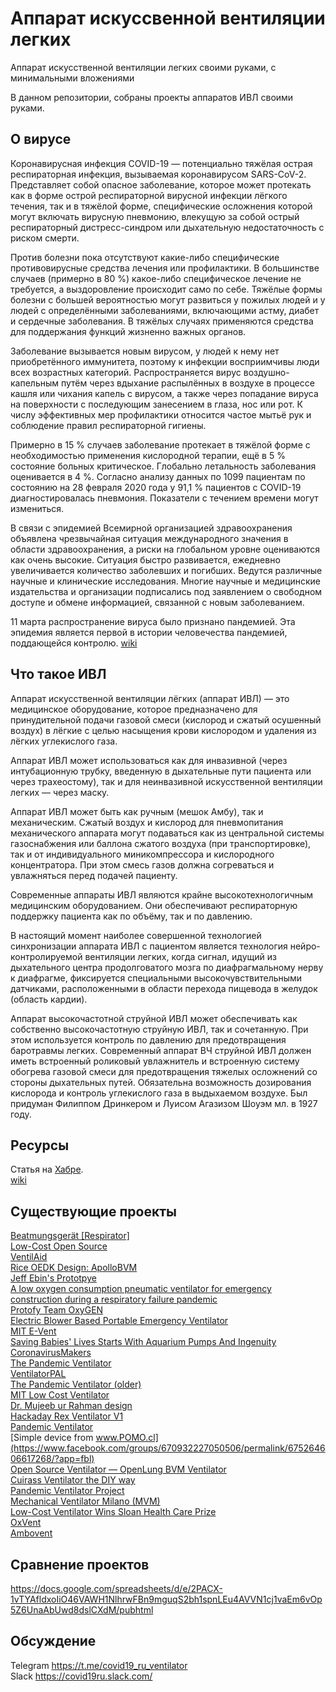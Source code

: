 # Аппарат искуссвенной вентиляции легких
Аппарат искусственной вентиляции легких своими руками, с минимальными вложениями

В данном репозитории, собраны проекты аппаратов ИВЛ своими руками.
## О вирусе
Коронавирусная инфекция COVID-19 — потенциально тяжёлая острая респираторная инфекция, вызываемая коронавирусом SARS-CoV-2. Представляет собой опасное заболевание, которое может протекать как в форме острой респираторной вирусной инфекции лёгкого течения, так и в тяжёлой форме, специфические осложнения которой могут включать вирусную пневмонию, влекущую за собой острый респираторный дистресс-синдром или дыхательную недостаточность с риском смерти.  

Против болезни пока отсутствуют какие-либо специфические противовирусные средства лечения или профилактики. В большинстве случаев (примерно в 80 %) какое-либо специфическое лечение не требуется, а выздоровление происходит само по себе. Тяжёлые формы болезни с большей вероятностью могут развиться у пожилых людей и у людей с определёнными заболеваниями, включающими астму, диабет и сердечные заболевания. В тяжёлых случаях применяются средства для поддержания функций жизненно важных органов.  

Заболевание вызывается новым вирусом, у людей к нему нет приобретённого иммунитета, поэтому к инфекции восприимчивы люди всех возрастных категорий. Распространяется вирус воздушно-капельным путём через вдыхание распылённых в воздухе в процессе кашля или чихания капель с вирусом, а также через попадание вируса на поверхности с последующим занесением в глаза, нос или рот. К числу эффективных мер профилактики относится частое мытьё рук и соблюдение правил респираторной гигиены.  

Примерно в 15 % случаев заболевание протекает в тяжёлой форме с необходимостью применения кислородной терапии, ещё в 5 % состояние больных критическое. Глобально летальность заболевания оценивается в 4 %. Согласно анализу данных по 1099 пациентам по состоянию на 28 февраля 2020 года у 91,1 % пациентов с COVID-19 диагностировалась пневмония. Показатели с течением времени могут измениться.  

В связи с эпидемией Всемирной организацией здравоохранения объявлена чрезвычайная ситуация международного значения в области здравоохранения, а риски на глобальном уровне оцениваются как очень высокие. Ситуация быстро развивается, ежедневно увеличивается количество заболевших и погибших. Ведутся различные научные и клинические исследования. Многие научные и медицинские издательства и организации подписались под заявлением о свободном доступе и обмене информацией, связанной с новым заболеванием.  

11 марта распространение вируса было признано пандемией. Эта эпидемия является первой в истории человечества пандемией, поддающейся контролю.
[wiki](https://ru.wikipedia.org/wiki/Коронавирусная_инфекция_COVID-19)

## Что такое ИВЛ
Аппарат искусственной вентиляции лёгких (аппарат ИВЛ) — это медицинское оборудование, которое предназначено для принудительной подачи газовой смеси (кислород и сжатый осушенный воздух) в лёгкие с целью насыщения крови кислородом и удаления из лёгких углекислого газа.

Аппарат ИВЛ может использоваться как для инвазивной (через интубационную трубку, введенную в дыхательные пути пациента или через трахеостому), так и для неинвазивной искусственной вентиляции легких — через маску.

Аппарат ИВЛ может быть как ручным (мешок Амбу), так и механическим. Сжатый воздух и кислород для пневмопитания механического аппарата могут подаваться как из центральной системы газоснабжения или баллона сжатого воздуха (при транспортировке), так и от индивидуального миникомпрессора и кислородного концентратора. При этом смесь газов должна согреваться и увлажняться перед подачей пациенту.

Современные аппараты ИВЛ являются крайне высокотехнологичным медицинским оборудованием. Они обеспечивают респираторную поддержку пациента как по объёму, так и по давлению.

В настоящий момент наиболее совершенной технологией синхронизации аппарата ИВЛ с пациентом является технология нейро-контролируемой вентиляции легких, когда сигнал, идущий из дыхательного центра продолговатого мозга по диафрагмальному нерву к диафрагме, фиксируется специальными высокочувствительными датчиками, расположенными в области перехода пищевода в желудок (область кардии).

Аппарат высокочастотной струйной ИВЛ может обеспечивать как собственно высокочастотную струйную ИВЛ, так и сочетанную. При этом используется контроль по давлению для предотвращения баротравмы легких. Современный аппарат ВЧ струйной ИВЛ должен иметь встроенный роликовый увлажнитель и встроенную систему обогрева газовой смеси для предотвращения тяжелых осложнений со стороны дыхательных путей. Обязательна возможность дозирования кислорода и контроль углекислого газа в выдыхаемом воздухе. Был придуман Филиппом Дринкером и Луисом Агазизом Шоуэм мл. в 1927 году.

## Ресурсы
Статья на [Хабре](https://habr.com/ru/post/493974/).  
[wiki](https://ru.wikipedia.org/wiki/Коронавирусная_инфекция_COVID-19)

## Существующие проекты
[Beatmungsgerät [Respirator]](https://devpost.com/software/diy-beatmungsgerat)  
[Low-Cost Open Source](https://github.com/jcl5m1/ventilator)  
[VentilAid](https://www.ventilaid.org/)  
[Rice OEDK Design: ApolloBVM](https://docs.google.com/document/d/1-DRXnVkJOlDCmvTzh-DgWDxeLSrZTiBYyH0ypzv8tNA/edit)  
[Jeff Ebin's Prototpye](https://www.ebcore.io/)  
[A low oxygen consumption pneumatic ventilator for emergency construction during a respiratory failure pandemic](https://onlinelibrary.wiley.com/doi/full/10.1111/j.1365-2044.2009.06207.x)  
[Protofy Team OxyGEN](https://www.oxygen.protofy.xyz/)  
[Electric Blower Based Portable Emergency Ventilator](https://digitalcommons.usu.edu/cgi/viewcontent.cgi?referer=https://www.google.com/&httpsredir=1&article=1016&context=spacegrant&fbclid=IwAR1EtJVcxXm82PjGWFCA0t7H_MxNVjuseAePRfxNORr9h4ZQLQ9sNdQjXhc)  
[MIT E-Vent](https://e-vent.mit.edu/)  
[Saving Babies' Lives Starts With Aquarium Pumps And Ingenuity](https://www.npr.org/sections/health-shots/2014/01/03/259436844/saving-babies-lives-starts-with-aquarium-pumps-and-ingenuity)  
[CoronavirusMakers](https://gitlab.com/coronavirusmakers)  
[The Pandemic Ventilator](https://www.instructables.com/id/The-Pandemic-Ventilator/)  
[VentilatorPAL](https://freebreathing.org/)  
[The Pandemic Ventilator (older)](https://www.instructables.com/id/The-Pandemic-Ventilator/)  
[MIT Low Cost Ventilator](https://github.com/RuairiSpain/openVentilator)  
[Dr. Mujeeb ur Rahman design](http://www.technologyreview.pk/pakistani-engineer-braves-tragedy-to-develop-low-cost-ventilator/)  
[Hackaday Rex Ventilator V1](https://www.youtube.com/watch?v=pFnB-vOWQmU)  
[Pandemic Ventilator](https://www.cbc.ca/news/canada/london/pandemic-ventilator-coronvirus-hospitals-1.5493830)  
[Simple device from www.POMO.cl](https://www.facebook.com/groups/670932227050506/permalink/675264606617268/?app=fbl)  
[Open Source Ventilator — OpenLung BVM Ventilator](https://gitlab.com/open-source-ventilator/OpenLung)  
[Cuirass Ventilator the DIY way](https://www.youtube.com/watch?v=pvrUQCMa3a8&feature=youtu.be)  
[Pandemic Ventilator Project](https://panvent.blogspot.com/2008/02/test-of-pandemic-ventilator-with.html)  
[Mechanical Ventilator Milano (MVM)](https://arxiv.org/pdf/2003.10405.pdf)  
[Low-Cost Ventilator Wins Sloan Health Care Prize](https://www.medicaldesignandoutsourcing.com/low-cost-ventilator-wins-sloan-health-care-prize/)  
[OxVent](https://oxvent.org/)  
[Ambovent](https://members.smoove.io//view.ashx?message=h44798251O122335815O219654O122397585&r=1009)  

## Сравнение проектов
https://docs.google.com/spreadsheets/d/e/2PACX-1vTYAfldxoIiO46VAWH1NlhrwFBn9mguqS2bh1spnLEu4AVVN1cj1vaEm6vOp5Z6UnaAbUwd8dslCXdM/pubhtml

## Обсуждение
Telegram https://t.me/covid19_ru_ventilator  
Slack https://covid19ru.slack.com/
